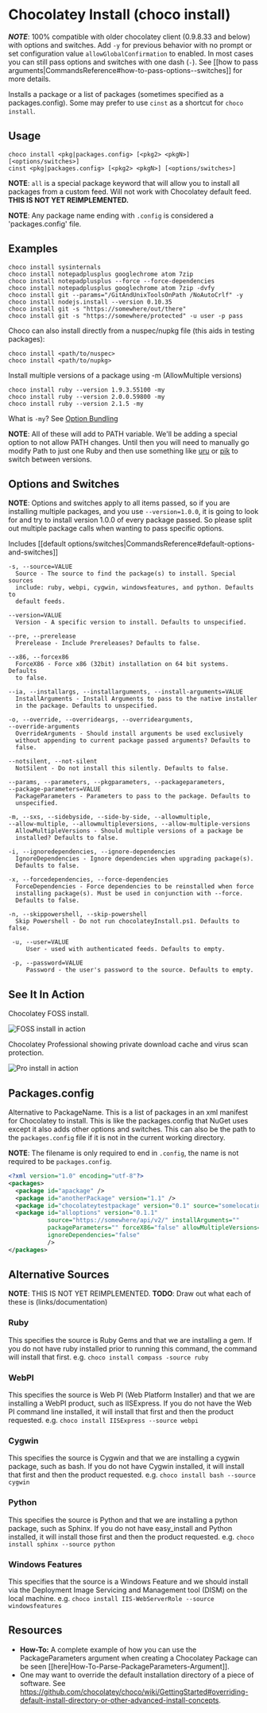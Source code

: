# Chocolatey Install (choco install)
***NOTE***: 100% compatible with older chocolatey client (0.9.8.33 and below) with options and switches. Add `-y` for previous behavior with no prompt or set configuration value `allowGlobalConfirmation` to enabled. In most cases you can still pass options and switches with one dash (`-`). See [[how to pass arguments|CommandsReference#how-to-pass-options--switches]] for more details.

Installs a package or a list of packages (sometimes specified as a
 packages.config). Some may prefer to use `cinst` as a shortcut for
 `choco install`.

## Usage

    choco install <pkg|packages.config> [<pkg2> <pkgN>] [<options/switches>]
    cinst <pkg|packages.config> [<pkg2> <pkgN>] [<options/switches>]

**NOTE**: `all` is a special package keyword that will allow you to install
 all packages from a custom feed. Will not work with Chocolatey default
 feed. **THIS IS NOT YET REIMPLEMENTED.**

**NOTE**: Any package name ending with `.config` is considered a 'packages.config' file.

## Examples

    choco install sysinternals
    choco install notepadplusplus googlechrome atom 7zip
    choco install notepadplusplus --force --force-dependencies
    choco install notepadplusplus googlechrome atom 7zip -dvfy
    choco install git --params="/GitAndUnixToolsOnPath /NoAutoCrlf" -y
    choco install nodejs.install --version 0.10.35
    choco install git -s "https://somewhere/out/there"
    choco install git -s "https://somewhere/protected" -u user -p pass

Choco can also install directly from a nuspec/nupkg file (this aids in
 testing packages):

    choco install <path/to/nuspec>
    choco install <path/to/nupkg>

Install multiple versions of a package using -m (AllowMultiple versions)

    choco install ruby --version 1.9.3.55100 -my
    choco install ruby --version 2.0.0.59800 -my
    choco install ruby --version 2.1.5 -my

What is `-my`? See [Option Bundling](https://github.com/chocolatey/choco/wiki/CommandsReference#how-to-pass-options--switches)

**NOTE**: All of these will add to PATH variable. We'll be adding a special
 option to not allow PATH changes. Until then you will need to manually
 go modify Path to just one Ruby and then use something like [uru](https://bitbucket.org/jonforums/uru) or [pik](https://chocolatey.org/packages/pik)
 to switch between versions.

## Options and Switches

**NOTE**: Options and switches apply to all items passed, so if you are installing multiple packages, and you use `--version=1.0.0`, it is going to look for and try to install version 1.0.0 of every package passed. So please split out multiple package calls when wanting to pass specific options.


Includes [[default options/switches|CommandsReference#default-options-and-switches]]

```
-s, --source=VALUE
  Source - The source to find the package(s) to install. Special sources
  include: ruby, webpi, cygwin, windowsfeatures, and python. Defaults to
  default feeds.

--version=VALUE
  Version - A specific version to install. Defaults to unspecified.

--pre, --prerelease
  Prerelease - Include Prereleases? Defaults to false.

--x86, --forcex86
  ForceX86 - Force x86 (32bit) installation on 64 bit systems. Defaults
  to false.

--ia, --installargs, --installarguments, --install-arguments=VALUE
  InstallArguments - Install Arguments to pass to the native installer
  in the package. Defaults to unspecified.

-o, --override, --overrideargs, --overridearguments,
--override-arguments
  OverrideArguments - Should install arguments be used exclusively
  without appending to current package passed arguments? Defaults to
  false.

--notsilent, --not-silent
  NotSilent - Do not install this silently. Defaults to false.

--params, --parameters, --pkgparameters, --packageparameters,
--package-parameters=VALUE
  PackageParameters - Parameters to pass to the package. Defaults to
  unspecified.

-m, --sxs, --sidebyside, --side-by-side, --allowmultiple,
--allow-multiple, --allowmultipleversions, --allow-multiple-versions
  AllowMultipleVersions - Should multiple versions of a package be
  installed? Defaults to false.

-i, --ignoredependencies, --ignore-dependencies
  IgnoreDependencies - Ignore dependencies when upgrading package(s).
  Defaults to false.

-x, --forcedependencies, --force-dependencies
  ForceDependencies - Force dependencies to be reinstalled when force
  installing package(s). Must be used in conjunction with --force.
  Defaults to false.

-n, --skippowershell, --skip-powershell
  Skip Powershell - Do not run chocolateyInstall.ps1. Defaults to false.

 -u, --user=VALUE
     User - used with authenticated feeds. Defaults to empty.

 -p, --password=VALUE
     Password - the user's password to the source. Defaults to empty.
```
## See It In Action

Chocolatey FOSS install.

![FOSS install in action](https://raw.githubusercontent.com/wiki/chocolatey/choco/images/gifs/choco_install.gif)

Chocolatey Professional showing private download cache and virus scan protection.

![Pro install in action](https://raw.githubusercontent.com/wiki/chocolatey/choco/images/gifs/chocopro_install_stopped.gif)

## Packages.config
Alternative to PackageName. This is a list of packages in an xml manifest for Chocolatey to install.  This is like the packages.config that NuGet uses except it also adds other options and switches. This can also be the path to the `packages.config` file if it is not in the current working directory. 

**NOTE**: The filename is only required to end in `.config`, the name is not required to be `packages.config`.

```xml
<?xml version="1.0" encoding="utf-8"?>
<packages>
  <package id="apackage" />
  <package id="anotherPackage" version="1.1" />
  <package id="chocolateytestpackage" version="0.1" source="somelocation" />
  <package id="alloptions" version="0.1.1"
           source="https://somewhere/api/v2/" installArguments=""
           packageParameters="" forceX86="false" allowMultipleVersions="false"
           ignoreDependencies="false"
           />
</packages>

```

## Alternative Sources
**NOTE**: THIS IS NOT YET REIMPLEMENTED.
**TODO**: Draw out what each of these is (links/documentation)

### Ruby
This specifies the source is Ruby Gems and that we are installing a gem.
If you do not have ruby installed prior to running this command, the
command will install that first.
e.g. `choco install compass -source ruby`

### WebPI
This specifies the source is Web PI (Web Platform Installer) and that we
are installing a WebPI product, such as IISExpress. If you do not have
the Web PI command line installed, it will install that first and then
the product requested.
e.g. `choco install IISExpress --source webpi`

### Cygwin
This specifies the source is Cygwin and that we are installing a cygwin
package, such as bash. If you do not have Cygwin installed, it will
install that first and then the product requested.
e.g. `choco install bash --source cygwin`

### Python
This specifies the source is Python and that we are installing a python
package, such as Sphinx. If you do not have easy_install and Python
installed, it will install those first and then the product requested.
e.g. `choco install sphinx --source python`

### Windows Features
This specifies that the source is a Windows Feature and we should
install via the Deployment Image Servicing and Management tool (DISM) on
the local machine.
e.g. `choco install IIS-WebServerRole --source windowsfeatures`

## Resources

 - **How-To:** A complete example of how you can use the PackageParameters argument when creating a Chocolatey Package can be seen [[here|How-To-Parse-PackageParameters-Argument]].
 - One may want to override the default installation directory of a piece of software. See https://github.com/chocolatey/choco/wiki/GettingStarted#overriding-default-install-directory-or-other-advanced-install-concepts.
